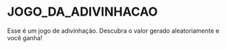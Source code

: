 # JOGO_DA_ADIVINHACAO
Esse é um jogo de adivinhação. Descubra o valor gerado aleatoriamente e você ganha!
